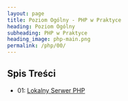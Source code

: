 ```yaml
---
layout: page
title: Poziom Ogólny - PHP w Praktyce
heading: Poziom Ogólny
subheading: PHP w Praktyce
heading_image: php-main.png
permalink: /php/00/
---
```


## Spis Treści
- 01: [Lokalny Serwer PHP](01)

